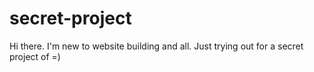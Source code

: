 # secret-project

Hi there. I'm new to website building and all. Just trying out for a secret project of =)
